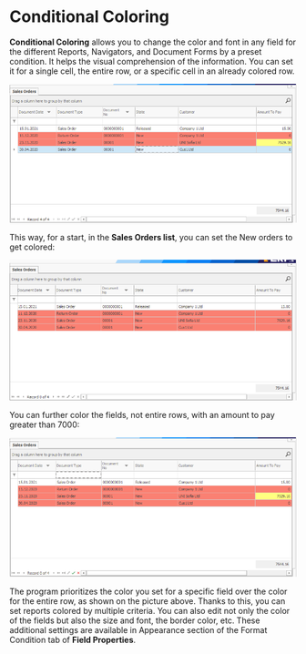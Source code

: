 # Conditional Coloring

<b>Conditional Coloring</b> allows you to change the color and font in any field for the different Reports, Navigators, and Document Forms by a preset condition. It helps the visual comprehension of the information. You can set it for a single cell, the entire row, or a specific cell in an already colored row. 
 
![Coloring](pictures/coloring.png)

This way, for a start, in the <b>Sales Orders list</b>, you can set the New orders to get colored:
 
![New sales orders](pictures/new-sales-orders.png)

You can further color the fields, not entire rows, with an amount to pay greater than 7000:
 
![Greater than 7000 field](pictures/greater-than-field.png)

The program prioritizes the color you set for a specific field over the color for the entire row, as shown on the picture above. Thanks to this, you can set reports colored by multiple criteria.
You can also edit not only the color of the fields but also the size and font, the border color, etc. These additional settings are available in Appearance section of the Format Condition tab of <b>Field Properties</b>.
